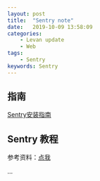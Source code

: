 ```yaml
---
layout: post  
title:  "Sentry note"  
date:   2019-10-09 13:58:09
categories: 
    - Levan update
    - Web
tags: 
    - Sentry
keywords: Sentry  
---
```

## 指南

[Sentry安装指南](https://docs.sentry.io/server/installation/docker/)

## Sentry 教程

参考资料：[点我](https://juejin.im/post/5b55c33ae51d45198f5c7a91)

<!--more -->

...
